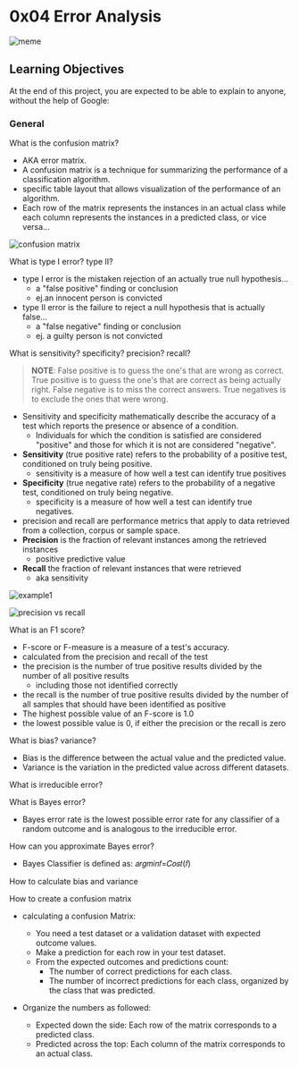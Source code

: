 # 0x04 Error Analysis

![meme](https://holbertonintranet.s3.amazonaws.com/uploads/medias/2018/11/e3786a3d84e36ff800d8.jpg?X-Amz-Algorithm=AWS4-HMAC-SHA256&X-Amz-Credential=AKIARDDGGGOU5BHMTQX4%2F20220905%2Fus-east-1%2Fs3%2Faws4_request&X-Amz-Date=20220905T134644Z&X-Amz-Expires=86400&X-Amz-SignedHeaders=host&X-Amz-Signature=98dd74a4d6a85893c49e2b817ccd88e13e7a7459e3517a4b39661238d0b2d38b)

## Learning Objectives

At the end of this project, you are expected to be able to explain to anyone, without the help of Google:

### General

What is the confusion matrix?

- AKA error matrix.
- A confusion matrix is a technique for summarizing the performance of a classification algorithm.
- specific table layout that allows visualization of the performance of an algorithm.
- Each row of the matrix represents the instances in an actual class while each column represents the instances in a predicted class, or vice versa...

![confusion matrix](https://miro.medium.com/max/667/1*3yGLac6F4mTENnj5dBNvNQ.jpeg)

What is type I error? type II?

- type I error is the mistaken rejection of an actually true null hypothesis...
  - a "false positive" finding or conclusion
  - ej.an innocent person is convicted
- type II error is the failure to reject a null hypothesis that is actually false...
  - a "false negative" finding or conclusion
  - ej. a guilty person is not convicted

What is sensitivity? specificity? precision? recall?

> **NOTE**: False positive is to guess the one's that are wrong as correct. True positive is to guess the one's that are correct as being actually right.
> False negative is to miss the correct answers. True negatives is to exclude the ones that were wrong.

- Sensitivity and specificity mathematically describe the accuracy of a test which reports the presence or absence of a condition.
  - Individuals for which the condition is satisfied are considered "positive" and those for which it is not are considered "negative".
- **Sensitivity** (true positive rate) refers to the probability of a positive test, conditioned on truly being positive.
  - sensitivity is a measure of how well a test can identify true positives
- **Specificity** (true negative rate) refers to the probability of a negative test, conditioned on truly being negative.
  - specificity is a measure of how well a test can identify true negatives.
- precision and recall are performance metrics that apply to data retrieved from a collection, corpus or sample space.
- **Precision** is the fraction of relevant instances among the retrieved instances
  - positive predictive value
- **Recall** the fraction of relevant instances that were retrieved
  - aka sensitivity

![example1](https://en.wikipedia.org/wiki/File:Precisionrecall.svg)

![precision vs recall](https://upload.wikimedia.org/wikipedia/commons/thumb/2/26/Precisionrecall.svg/700px-Precisionrecall.svg.png)

What is an F1 score?

- F-score or F-measure is a measure of a test's accuracy.
- calculated from the precision and recall of the test
- the precision is the number of true positive results divided by the number of all positive results
  - including those not identified correctly
- the recall is the number of true positive results divided by the number of all samples that should have been identified as positive
- The highest possible value of an F-score is 1.0
- the lowest possible value is 0, if either the precision or the recall is zero

What is bias? variance?

- Bias is the difference between the actual value and the predicted value.
- Variance is the variation in the predicted value across different datasets.

What is irreducible error?

What is Bayes error?

- Bayes error rate is the lowest possible error rate for any classifier of a random outcome and is analogous to the irreducible error.

How can you approximate Bayes error?

- Bayes Classifier is defined as: 𝑎𝑟𝑔𝑚𝑖𝑛𝑓=𝐶𝑜𝑠𝑡(𝑓)

How to calculate bias and variance

How to create a confusion matrix

- calculating a confusion Matrix:
  - You need a test dataset or a validation dataset with expected outcome values.
  - Make a prediction for each row in your test dataset.
  - From the expected outcomes and predictions count:
    - The number of correct predictions for each class.
    - The number of incorrect predictions for each class, organized by the class that was predicted.

- Organize the numbers as followed:
  - Expected down the side: Each row of the matrix corresponds to a predicted class.
  - Predicted across the top: Each column of the matrix corresponds to an actual class.
